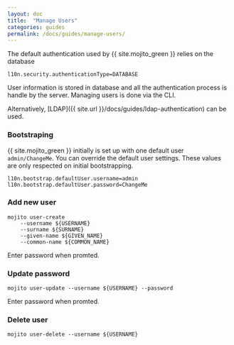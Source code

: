 ```yaml
---
layout: doc
title:  "Manage Users"
categories: guides
permalink: /docs/guides/manage-users/
---
```


The default authentication used by {{ site.mojito_green }} relies on the database

    l10n.security.authenticationType=DATABASE
    
User information is stored in database and all the authentication process
is handle by the server. Managing users is done 
via the CLI.

Alternatively, [LDAP]({{ site.url }}/docs/guides/ldap-authentication) can be used.
       
### Bootstraping

{{ site.mojito_green }} initially is set up with one default user `admin/ChangeMe`.
You can override the default user settings. These values are only respected on initial bootstrapping.

    l10n.bootstrap.defaultUser.username=admin
    l10n.bootstrap.defaultUser.password=ChangeMe

### Add new user

    mojito user-create  
        --username ${USERNAME}
        --surname ${SURNAME}
        --given-name ${GIVEN_NAME} 
        --common-name ${COMMON_NAME}

Enter password when promted.

### Update password
    mojito user-update --username ${USERNAME} --password

Enter password when promted.

### Delete user
    mojito user-delete --username ${USERNAME}